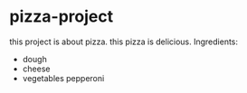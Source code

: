 # pizza-project
this project is about pizza. this pizza is delicious.
Ingredients:
- dough
- cheese
- vegetables
pepperoni

